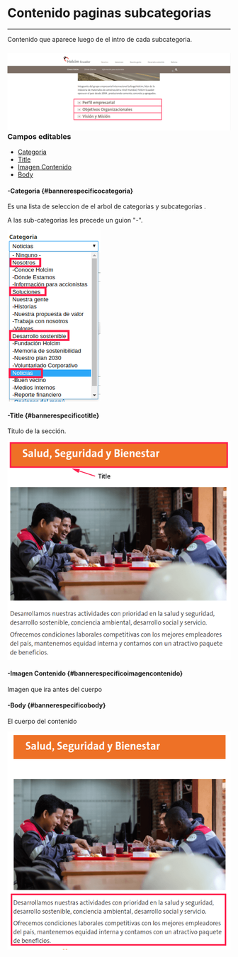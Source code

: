 # Contenido paginas subcategorias

---

Contenido que aparece luego de el intro de cada subcategoria.

### ![](/assets/DeepinScreenshot_select-area_20170927162009.png)Campos editables

* [Categoria](#bannerespecificocategoria)
* [Title](#bannerespecificotitle)
* [Imagen Contenido](#bannerespecificoimagencontenido)
* [Body](#bannerespecificobody)

#### -Categoria {#bannerespecificocategoria}

Es una lista de seleccion de el arbol de categorias y subcategorias .

A las sub-categorias les precede un guion "-".

![](/assets/DeepinScreenshot_select-area_20170927143708.png)

#### -Title {#bannerespecificotitle}

Titulo de la sección.

![](/assets/DeepinScreenshot_select-area_20170927164142.png)

#### -Imagen Contenido {#bannerespecificoimagencontenido}

Imagen que ira antes del cuerpo

#### -Body {#bannerespecificobody}

El cuerpo del contenido

![](/assets/DeepinScreenshot_select-area_20170927164828.png)

